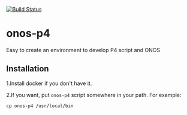 [![Build Status](https://drone.cmou.io/api/badges/breezestars/onos-p4/status.svg?branch=master)](https://drone.cmou.io/api/badges/breezestars/onos-p4/status.svg?branch=master)

# onos-p4
Easy to create an environment to develop P4 script and ONOS


## Installation

1.Install docker if you don't have it.

2.If you want, put `onos-p4` script somewhere in your path. For example:
```
cp onos-p4 /usr/local/bin
```

